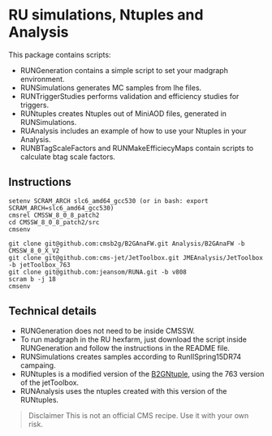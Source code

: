 # RU simulations, Ntuples and Analysis


This package contains scripts:

* RUNGeneration contains a simple script to set your madgraph environment. 
* RUNSimulations generates MC samples from lhe files.
* RUNTriggerStudies performs validation and efficiency studies for triggers.
* RUNtuples creates Ntuples out of MiniAOD files, generated in RUNSimulations.
* RUAnalysis includes an example of how to use your Ntuples in your Analysis.
* RUNBTagScaleFactors and RUNMakeEfficiecyMaps contain scripts to calculate btag scale factors. 


## Instructions
```
setenv SCRAM_ARCH slc6_amd64_gcc530 (or in bash: export SCRAM_ARCH=slc6_amd64_gcc530)
cmsrel CMSSW_8_0_8_patch2
cd CMSSW_8_0_8_patch2/src
cmsenv
```
```
git clone git@github.com:cmsb2g/B2GAnaFW.git Analysis/B2GAnaFW -b CMSSW_8_0_X_V2
git clone git@github.com:cms-jet/JetToolbox.git JMEAnalysis/JetToolbox -b jetToolbox_763
git clone git@github.com:jeansom/RUNA.git -b v808
scram b -j 18
cmsenv
```

## Technical details

* RUNGeneration does not need to be inside CMSSW.
* To run madgraph in the RU hexfarm, just download the script inside RUNGeneration and follow the instructions in the README file.
* RUNSimulations creates samples according to RunIISpring15DR74 campaing.
* RUNtuples is a modified version of the [B2GNtuple](https://github.com/cmsb2g/B2GAnaFW/tree/master), using the 763 version of the jetToolbox.
* RUNAnalysis uses the ntuples created with this version of the RUNtuples. 

> Disclaimer
> This is not an official CMS recipe. Use it with your own risk.
